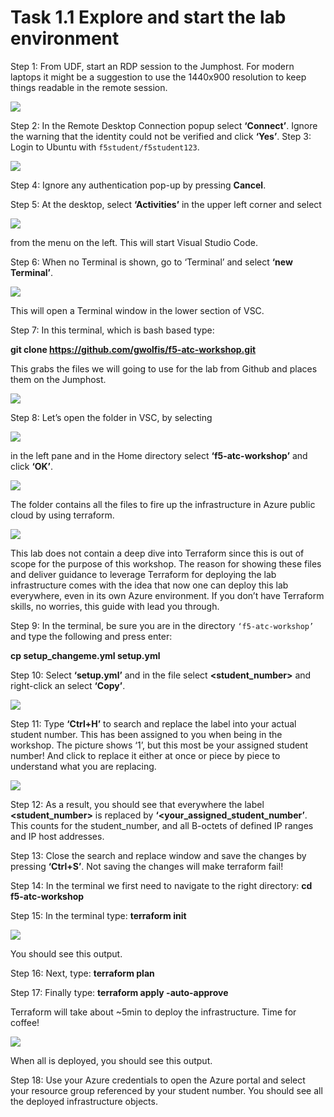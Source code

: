 # Task 1.1 Explore and start the lab environment

Step 1: From UDF, start an RDP session to the Jumphost. For modern laptops it might be a suggestion to use the 1440x900 resolution to keep things readable in the remote session.

![](../png/module1/task1_1_p1.png)

    
Step 2: In the Remote Desktop Connection popup select **‘Connect’**. Ignore the warning that the identity could not be verified and click **‘Yes’**.
Step 3: Login to Ubuntu with ``f5student/f5student123``.

![](../png/module1/task1_1_p2.png)

Step 4: Ignore any authentication pop-up by pressing **Cancel**.

Step 5: At the desktop, select **‘Activities’** in the upper left corner and select 

![](../png/module1/task1_1_p3.png)

from the menu on the left. This will start Visual Studio Code.

Step 6: When no Terminal is shown, go to ‘Terminal’ and select **‘new Terminal’**.
 
![](../png/module1/task1_1_p4.png)

This will open a Terminal window in the lower section of VSC.

Step 7: In this terminal, which is bash based type: 

**git clone https://github.com/gwolfis/f5-atc-workshop.git**

This grabs the files we will going to use for the lab from Github and places them on the Jumphost.

![](../png/module1/task1_1_p5.png)

Step 8: Let’s open the folder in VSC, by selecting 

![](../png/module1/task1_1_p6.png)

in the left pane and in the Home directory select **‘f5-atc-workshop’** and click **‘OK’**.

![](../png/module1/task1_1_p7.png)

The folder contains all the files to fire up the infrastructure in Azure public cloud by using terraform.

![](../png/module1/task1_1_p8.png)

This lab does not contain a deep dive into Terraform since this is out of scope for the purpose of this workshop. The reason for showing these files and deliver guidance to leverage Terraform for deploying the lab infrastructure comes with the idea that now one can deploy this lab everywhere, even in its own Azure environment.
If you don’t have Terraform skills, no worries, this guide with lead you through.

Step 9: In the terminal, be sure you are in the directory ``‘f5-atc-workshop’`` and type the following and press enter:

**cp setup_changeme.yml setup.yml**

Step 10: Select **‘setup.yml’** and in the file select **<student_number>** and right-click an select **‘Copy’**.

![](../png/module1/task1_1_p9.png)

Step 11: Type **‘Ctrl+H’** to search and replace the label into your actual student number. This has been assigned to you when being in the workshop. The picture shows ‘1’, but this most be your assigned student number! And click to replace it either at once or piece by piece to understand what you are replacing.
 
![](../png/module1/task1_1_p10.png)

Step 12: As a result, you should see that everywhere the label **<student_number>** is replaced by **‘<your_assigned_student_number’**. This counts for the student_number, and all B-octets of defined IP ranges and IP host addresses.

Step 13: Close the search and replace window and save the changes by pressing **‘Ctrl+S’**. Not saving the changes will make terraform fail!

Step 14: In the terminal we first need to navigate to the right directory: **cd f5-atc-workshop**

Step 15: In the terminal type: **terraform init**
 
![](../png/module1/task1_1_p11.png)

You should see this output.

Step 16: Next, type: **terraform plan**

Step 17: Finally type: **terraform apply -auto-approve**

Terraform will take about ~5min to deploy the infrastructure. Time for coffee!

![](../png/module1/task1_1_p12.png)

When all is deployed, you should see this output.

Step 18: Use your Azure credentials to open the Azure portal and select your resource group referenced by your student number. You should see all the deployed infrastructure objects.

